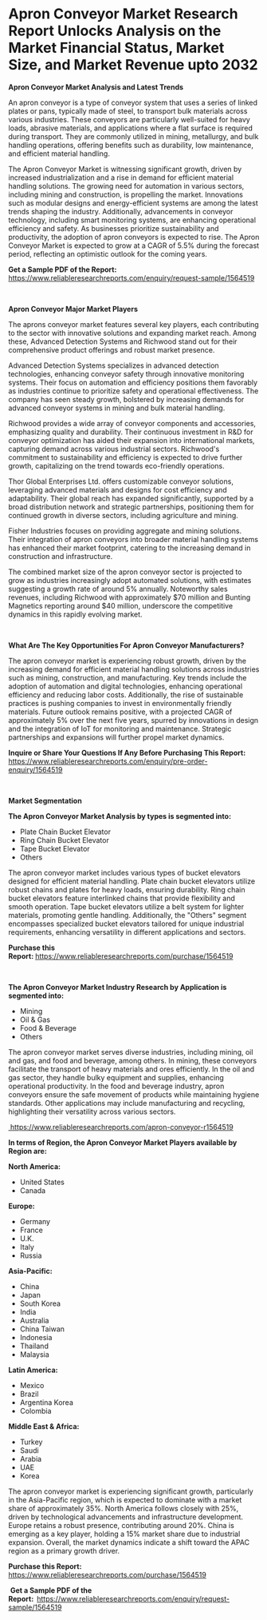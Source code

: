 <p><h1>Apron Conveyor Market Research Report Unlocks Analysis on the Market Financial Status, Market Size, and Market Revenue upto 2032</h1></p><p><strong>Apron Conveyor Market Analysis and Latest Trends</strong></p>
<p><p>An apron conveyor is a type of conveyor system that uses a series of linked plates or pans, typically made of steel, to transport bulk materials across various industries. These conveyors are particularly well-suited for heavy loads, abrasive materials, and applications where a flat surface is required during transport. They are commonly utilized in mining, metallurgy, and bulk handling operations, offering benefits such as durability, low maintenance, and efficient material handling.</p><p>The Apron Conveyor Market is witnessing significant growth, driven by increased industrialization and a rise in demand for efficient material handling solutions. The growing need for automation in various sectors, including mining and construction, is propelling the market. Innovations such as modular designs and energy-efficient systems are among the latest trends shaping the industry. Additionally, advancements in conveyor technology, including smart monitoring systems, are enhancing operational efficiency and safety. As businesses prioritize sustainability and productivity, the adoption of apron conveyors is expected to rise. The Apron Conveyor Market is expected to grow at a CAGR of 5.5% during the forecast period, reflecting an optimistic outlook for the coming years.</p></p>
<p><strong>Get a Sample PDF of the Report:&nbsp;</strong> <a href="https://www.reliableresearchreports.com/enquiry/request-sample/1564519?utm_campaign=2208&utm_medium=2&utm_source=Github&utm_content=ia&utm_term=16042025&utm_id=apron-conveyor">https://www.reliableresearchreports.com/enquiry/request-sample/1564519</a></p>
<p>&nbsp;</p>
<p><strong>Apron Conveyor Major Market Players</strong></p>
<p><p>The aprons conveyor market features several key players, each contributing to the sector with innovative solutions and expanding market reach. Among these, Advanced Detection Systems and Richwood stand out for their comprehensive product offerings and robust market presence.</p><p>Advanced Detection Systems specializes in advanced detection technologies, enhancing conveyor safety through innovative monitoring systems. Their focus on automation and efficiency positions them favorably as industries continue to prioritize safety and operational effectiveness. The company has seen steady growth, bolstered by increasing demands for advanced conveyor systems in mining and bulk material handling.</p><p>Richwood provides a wide array of conveyor components and accessories, emphasizing quality and durability. Their continuous investment in R&D for conveyor optimization has aided their expansion into international markets, capturing demand across various industrial sectors. Richwood's commitment to sustainability and efficiency is expected to drive further growth, capitalizing on the trend towards eco-friendly operations.</p><p>Thor Global Enterprises Ltd. offers customizable conveyor solutions, leveraging advanced materials and designs for cost efficiency and adaptability. Their global reach has expanded significantly, supported by a broad distribution network and strategic partnerships, positioning them for continued growth in diverse sectors, including agriculture and mining.</p><p>Fisher Industries focuses on providing aggregate and mining solutions. Their integration of apron conveyors into broader material handling systems has enhanced their market footprint, catering to the increasing demand in construction and infrastructure.</p><p>The combined market size of the apron conveyor sector is projected to grow as industries increasingly adopt automated solutions, with estimates suggesting a growth rate of around 5% annually. Noteworthy sales revenues, including Richwood with approximately $70 million and Bunting Magnetics reporting around $40 million, underscore the competitive dynamics in this rapidly evolving market.</p></p>
<p>&nbsp;</p>
<p><strong>What Are The Key Opportunities For Apron Conveyor Manufacturers?</strong></p>
<p><p>The apron conveyor market is experiencing robust growth, driven by the increasing demand for efficient material handling solutions across industries such as mining, construction, and manufacturing. Key trends include the adoption of automation and digital technologies, enhancing operational efficiency and reducing labor costs. Additionally, the rise of sustainable practices is pushing companies to invest in environmentally friendly materials. Future outlook remains positive, with a projected CAGR of approximately 5% over the next five years, spurred by innovations in design and the integration of IoT for monitoring and maintenance. Strategic partnerships and expansions will further propel market dynamics.</p></p>
<p><strong>Inquire or Share Your Questions If Any Before Purchasing This Report:</strong> <a href="https://www.reliableresearchreports.com/enquiry/pre-order-enquiry/1564519?utm_campaign=2208&utm_medium=2&utm_source=Github&utm_content=ia&utm_term=16042025&utm_id=apron-conveyor">https://www.reliableresearchreports.com/enquiry/pre-order-enquiry/1564519</a></p>
<p>&nbsp;</p>
<p><strong>Market Segmentation</strong></p>
<p><strong>The Apron Conveyor Market Analysis by types is segmented into:</strong></p>
<p><ul><li>Plate Chain Bucket Elevator</li><li>Ring Chain Bucket Elevator</li><li>Tape Bucket Elevator</li><li>Others</li></ul></p>
<p><p>The apron conveyor market includes various types of bucket elevators designed for efficient material handling. Plate chain bucket elevators utilize robust chains and plates for heavy loads, ensuring durability. Ring chain bucket elevators feature interlinked chains that provide flexibility and smooth operation. Tape bucket elevators utilize a belt system for lighter materials, promoting gentle handling. Additionally, the "Others" segment encompasses specialized bucket elevators tailored for unique industrial requirements, enhancing versatility in different applications and sectors.</p></p>
<p><strong>Purchase this Report:&nbsp;</strong><a href="https://www.reliableresearchreports.com/purchase/1564519?utm_campaign=2208&utm_medium=2&utm_source=Github&utm_content=ia&utm_term=16042025&utm_id=apron-conveyor">https://www.reliableresearchreports.com/purchase/1564519</a></p>
<p>&nbsp;</p>
<p><strong>The Apron Conveyor Market Industry Research by Application is segmented into:</strong></p>
<p><ul><li>Mining</li><li>Oil & Gas</li><li>Food & Beverage</li><li>Others</li></ul></p>
<p><p>The apron conveyor market serves diverse industries, including mining, oil and gas, and food and beverage, among others. In mining, these conveyors facilitate the transport of heavy materials and ores efficiently. In the oil and gas sector, they handle bulky equipment and supplies, enhancing operational productivity. In the food and beverage industry, apron conveyors ensure the safe movement of products while maintaining hygiene standards. Other applications may include manufacturing and recycling, highlighting their versatility across various sectors.</p></p>
<p><a href="https://www.reliableresearchreports.com/apron-conveyor-r1564519?utm_campaign=2208&utm_medium=2&utm_source=Github&utm_content=ia&utm_term=16042025&utm_id=apron-conveyor">&nbsp;https://www.reliableresearchreports.com/apron-conveyor-r1564519</a></p>
<p><strong>In terms of Region, the Apron Conveyor Market Players available by Region are:</strong></p>
<p>
    <p> <strong> North America: </strong>
        <ul>
            <li>United States</li>
            <li>Canada</li>
        </ul>
        </p> 
    <p> <strong> Europe: </strong>
        <ul>
            <li>Germany</li>
            <li>France</li>
            <li>U.K.</li>
            <li>Italy</li>
            <li>Russia</li>
        </ul>
        </p> 
    <p> <strong> Asia-Pacific: </strong>
        <ul>
            <li>China</li>
            <li>Japan</li>
            <li>South Korea</li>
            <li>India</li>
            <li>Australia</li>
            <li>China Taiwan</li>
            <li>Indonesia</li>
            <li>Thailand</li>
            <li>Malaysia</li>
        </ul>
        </p> 
    <p> <strong> Latin America: </strong>
        <ul>
            <li>Mexico</li>
            <li>Brazil</li>
            <li>Argentina Korea</li>
            <li>Colombia</li>
        </ul>
        </p> 
    <p> <strong> Middle East & Africa: </strong>
        <ul>
            <li>Turkey</li>
            <li>Saudi</li>
            <li>Arabia</li>
            <li>UAE</li>
            <li>Korea</li>
        </ul>
    </p>
    </p>
<p><p>The apron conveyor market is experiencing significant growth, particularly in the Asia-Pacific region, which is expected to dominate with a market share of approximately 35%. North America follows closely with 25%, driven by technological advancements and infrastructure development. Europe retains a robust presence, contributing around 20%. China is emerging as a key player, holding a 15% market share due to industrial expansion. Overall, the market dynamics indicate a shift toward the APAC region as a primary growth driver.</p></p>
<p><strong>Purchase this Report: </strong><a href="https://www.reliableresearchreports.com/purchase/1564519?utm_campaign=2208&utm_medium=2&utm_source=Github&utm_content=ia&utm_term=16042025&utm_id=apron-conveyor">https://www.reliableresearchreports.com/purchase/1564519</a></p>
<p>&nbsp;<strong>Get a Sample PDF of the Report:&nbsp;&nbsp;</strong><a href="https://www.reliableresearchreports.com/enquiry/request-sample/1564519?utm_campaign=2208&utm_medium=2&utm_source=Github&utm_content=ia&utm_term=16042025&utm_id=apron-conveyor">https://www.reliableresearchreports.com/enquiry/request-sample/1564519</a></p>
<p><strong></strong></p>
<p><p></p><p></p><p></p></p>
